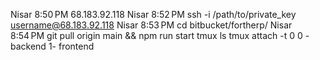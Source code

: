 Nisar
8:50 PM
68.183.92.118
Nisar
8:52 PM
ssh -i /path/to/private_key username@68.183.92.118
Nisar
8:53 PM
cd bitbucket/fortherp/
Nisar
8:54 PM
git pull origin main && npm run start
tmux ls
tmux attach -t 0
0 - backend
1- frontend
